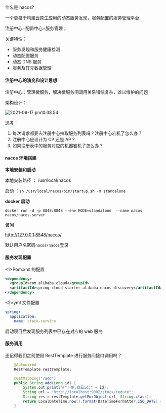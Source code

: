 什么是 nacos?

一个更易于构建云原生应用的动态服务发现，服务配置的服务管理平台

注册中心+配置中心+服务管理；

关键特性：

- 服务发现和服务健康检测
- 动态配置服务
- 动态 DNS 服务
- 服务及其元数据管理

#### **注册中心的演变和设计思想**

注册中心：管理微服务，解决微服务间调用关系错综复杂，难以维护的问题

架构设计：

![2021-09-17 pm10.08.54](https://muyids.oss-cn-beijing.aliyuncs.com/2021-09-17%20pm10.08.54-4008118.png)

思考：

1. 每次请求都要去注册中心拉取服务列表吗？注册中心宕机了怎么办？
2. 注册中心应设计为 CP 还是 AP？
3. 如果注册表中的服务对应的机器宕机了怎么办？

#### **nacos 环境搭建**

**本地安装和启动**

本地安装路径 ： /usr/local/nacos

启动 ：`sh /usr/local/nacos/bin/startup.sh -m standalone`

**docker 启动**

```shell
docker run -d -p 8848:8848 --env MODE=standalone  --name nacos  nacos/nacos-server
```

**访问**

http://127.0.0.1:8848/nacos/

默认用户名密码`nacos/nacos`登录

#### **服务发现配置**

<1>Pom.xml 的配置

```xml
<dependency>
  <groupId>com.alibaba.cloud</groupId>
  <artifactId>spring-cloud-starter-alibaba-nacos-discovery</artifactId>
</dependency>
```

<2>yml 文件配置

```yaml
spring:
  application:
    name: stock-service
```

启动项目后发现服务列表中已存在对应的 web 服务

#### 服务调用

还记得我们之前使用 RestTemplate 进行服务间接口调用吗？

```java
    @Autowired
    RestTemplate restTemplate;

    @GetMapping("/add")
    public String add(Long id) {
        System.out.println("下单,商品id:" + id);
        String url = "http://localhost:9002/stock/reduce";
        String res = restTemplate.getForObject(url, String.class);
        return LocalDateTime.now().format(DateTimeFormatter.ISO_DATE) +":"+ res;
    }
```
